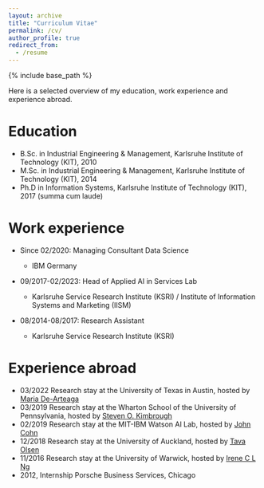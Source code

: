 ```yaml
---
layout: archive
title: "Curriculum Vitae"
permalink: /cv/
author_profile: true
redirect_from:
  - /resume
---
```


{% include base_path %}

Here is a selected overview of my education, work experience and experience abroad.

Education
======
* B.Sc. in Industrial Engineering & Management, Karlsruhe Institute of Technology (KIT), 2010
* M.Sc. in Industrial Engineering & Management, Karlsruhe Institute of Technology (KIT), 2014
* Ph.D in Information Systems, Karlsruhe Institute of Technology (KIT), 2017 (summa cum laude)

Work experience
======
* Since 02/2020: Managing Consultant Data Science
  * IBM Germany

* 09/2017-02/2023: Head of Applied AI in Services Lab
  * Karlsruhe Service Research Institute (KSRI) / Institute of Information Systems and Marketing (IISM)

* 08/2014-08/2017: Research Assistant
  * Karlsruhe Service Research Institute (KSRI)
  
Experience abroad
======
* 03/2022 Research stay at the University of Texas in Austin, hosted by [Maria De-Arteaga](https://mariadearteaga.com/)
* 03/2019 Research stay at the Wharton School of the University of Pennsylvania, hosted by [Steven O. Kimbrough](https://oid.wharton.upenn.edu/profile/sok/#research)
* 02/2019 Research stay at the MIT-IBM Watson AI Lab, hosted by [John Cohn](https://en.wikipedia.org/wiki/John_Cohn)
* 12/2018 Research stay at the University of Auckland, hosted by [Tava Olsen](https://www.exec.auckland.ac.nz/programmes-and-courses-for-individuals/short-courses/presenter/?presenter=31363-tava-olsen)
* 11/2016 Research stay at the University of Warwick, hosted by [Irene C L Ng](https://ireneng.com/)
* 2012, Internship Porsche Business Services, Chicago
